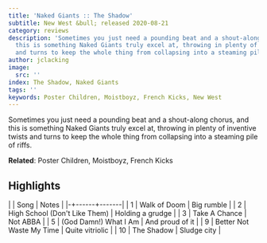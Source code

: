 ```yaml
---
title: 'Naked Giants :: The Shadow'
subtitle: New West &bull; released 2020-08-21
category: reviews
description: 'Sometimes you just need a pounding beat and a shout-along chorus, and
  this is something Naked Giants truly excel at, throwing in plenty of inventive twists
  and turns to keep the whole thing from collapsing into a steaming pile of riffs. '
author: jclacking
image:
  src: ''
index: The Shadow, Naked Giants
tags: ''
keywords: Poster Children, Moistboyz, French Kicks, New West
---
```

Sometimes you just need a pounding beat and a shout-along chorus, and this is something Naked Giants truly excel at, throwing in plenty of inventive twists and turns to keep the whole thing from collapsing into a steaming pile of riffs. <!--more-->

**Related**: Poster Children, Moistboyz, French Kicks

## Highlights

| | Song | Notes |
|-+------+-------|
| 1 | Walk of Doom | Big rumble |
| 2 | High School (Don't Like Them) | Holding a grudge |
| 3 | Take A Chance | Not ABBA |
| 5 | (God Damn!) What I Am | And proud of it |
| 9 | Better Not Waste My Time | Quite vitriolic |
| 10 | The Shadow | Sludge city |

